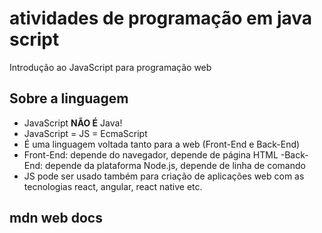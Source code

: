# atividades de programação em java script

Introdução ao JavaScript para programação web

## Sobre a linguagem

- JavaScript **NÃO É** Java!
- JavaScript = JS = EcmaScript
- É uma linguagem voltada tanto para a web (Front-End e Back-End)
- Front-End: depende do navegador, depende de página HTML
-Back-End: depende da plataforma Node.js, depende de linha de comando
- JS pode ser usado também para criação de aplicações web com as tecnologias react, angular, react native etc.

## mdn web docs
